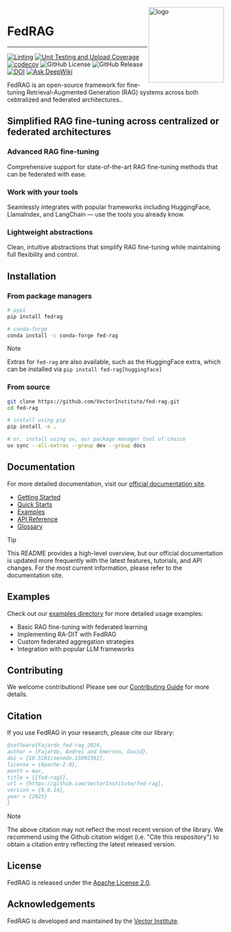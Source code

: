 <!-- markdownlint-disable-file MD033 MD041 -->

<img src="https://d3ddy8balm3goa.cloudfront.net/vector-fed-rag/logo-dark.svg" width="175" align="right" alt="logo"/>

# FedRAG

---------------------------------------------------------------------------------------

[![Linting](https://github.com/VectorInstitute/fed-rag/actions/workflows/lint.yml/badge.svg)](https://github.com/VectorInstitute/fed-rag/actions/workflows/lint.yml)
[![Unit Testing and Upload Coverage](https://github.com/VectorInstitute/fed-rag/actions/workflows/unit_test.yml/badge.svg)](https://github.com/VectorInstitute/fed-rag/actions/workflows/unit_test.yml)
[![codecov](https://codecov.io/github/VectorInstitute/fed-rag/graph/badge.svg?token=JjJBPckP8v)](https://codecov.io/github/VectorInstitute/fed-rag)
![GitHub License](https://img.shields.io/github/license/VectorInstitute/fed-rag)
![GitHub Release](https://img.shields.io/github/v/release/VectorInstitute/fed-rag)
[![DOI](https://zenodo.org/badge/918377874.svg)](https://doi.org/10.5281/zenodo.15092361)
[![Ask DeepWiki](https://deepwiki.com/badge.svg)](https://deepwiki.com/VectorInstitute/fed-rag)

FedRAG is an open-source framework for fine-tuning Retrieval-Augmented
Generation (RAG) systems across both cebtralized and federated architectures..

## Simplified RAG fine-tuning across centralized or federated architectures

### Advanced RAG fine-tuning

Comprehensive support for state-of-the-art RAG fine-tuning methods that can be
federated with ease.

### Work with your tools

Seamlessly integrates with popular frameworks including HuggingFace,
LlamaIndex, and LangChain — use the tools you already know.

### Lightweight abstractions

Clean, intuitive abstractions that simplify RAG fine-tuning while
maintaining full flexibility and control.

## Installation

### From package managers

```sh
# pypi
pip install fedrag

# conda-forge
conda install -c conda-forge fed-rag
```

> [!NOTE]
> Extras for `fed-rag` are also available, such as the HuggingFace extra, which
> can be installed via `pip install fed-rag[huggingface]`

### From source

```sh
git clone https://github.com/VectorInstitute/fed-rag.git
cd fed-rag

# install using pip
pip install -e .

# or, install using uv, our package manager tool of choice
uv sync --all-extras --group dev --group docs
```

## Documentation

For more detailed documentation, visit our [official documentation site](https://vectorinstitute.github.io/fed-rag/).

- [Getting Started](https://vectorinstitute.github.io/fed-rag/getting_started/essentials/)
- [Quick Starts](https://vectorinstitute.github.io/fed-rag/getting_started/quick_starts/)
- [Examples](https://vectorinstitute.github.io/fed-rag/examples/)
- [API Reference](https://vectorinstitute.github.io/fed-rag/api_reference/)
- [Glossary](https://vectorinstitute.github.io/fed-rag/glossary/)

> [!TIP]
> This README provides a high-level overview, but our official documentation is
> updated more frequently with the latest features, tutorials, and API changes.
> For the most current information, please refer to the documentation site.

## Examples

Check out our [examples directory](examples/) for more detailed usage examples:

- Basic RAG fine-tuning with federated learning
- Implementing RA-DIT with FedRAG
- Custom federated aggregation strategies
- Integration with popular LLM frameworks

## Contributing

We welcome contributions! Please see our [Contributing Guide](CONTRIBUTING.md) for more details.

## Citation

If you use FedRAG in your research, please cite our library:

```bibtex
@software{Fajardo_fed-rag_2024,
author = {Fajardo, Andrei and Emerson, David},
doi = {10.5281/zenodo.15092361},
license = {Apache-2.0},
month = mar,
title = {{fed-rag}},
url = {https://github.com/VectorInstitute/fed-rag},
version = {0.0.14},
year = {2025}
}
```

> [!NOTE]
> The above citation may not reflect the most recent version of the library. We
> recommend using the Github citation widget (i.e. "Cite this respository") to
> obtain a citation entry reflecting the latest released version.

## License

FedRAG is released under the [Apache License 2.0](LICENSE).

## Acknowledgements

FedRAG is developed and maintained by the [Vector Institute](https://vectorinstitute.ai/).
